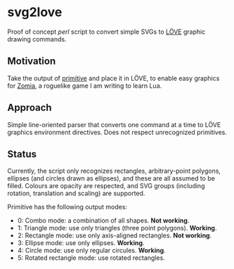 # svg2love

Proof of concept *perl* script to convert simple SVGs to [LÖVE](https://love2d.org/wiki/Main_Page) graphic drawing commands.

## Motivation

Take the output of [primitive](https://github.com/fogleman/primitive) and place it in LÖVE, to enable easy graphics for [Zomia](https://github.com/globalcitizen/zomia), a roguelike game I am writing to learn Lua.

## Approach

Simple line-oriented parser that converts one command at a time to LÖVE graphics environment directives. Does not respect unrecognized primitives.

## Status

Currently, the script only recognizes rectangles, arbitrary-point polygons, ellipses (and circles drawn as ellipses), and these are all assumed to be filled. Colours are opacity are respected, and SVG groups (including rotation, translation and scaling) are supported.

Primitive has the following output modes:

 * 0: Combo mode: a combination of all shapes. __Not working__.
 * 1: Triangle mode: use only triangles (three point polygons). __Working__.
 * 2: Rectangle mode: use only axis-aligned rectangles. __Not working__.
 * 3: Ellipse mode: use only ellipses. __Working__.
 * 4: Circle mode: use only regular circules. __Working__.
 * 5: Rotated rectangle mode: use rotated rectangles.
